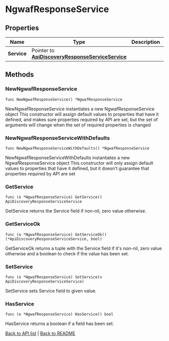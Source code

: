# NgwafResponseService

## Properties

Name | Type | Description | Notes
------------ | ------------- | ------------- | -------------
**Service** | Pointer to [**ApiDiscoveryResponseServiceService**](ApiDiscoveryResponseServiceService.md) |  | [optional] 

## Methods

### NewNgwafResponseService

`func NewNgwafResponseService() *NgwafResponseService`

NewNgwafResponseService instantiates a new NgwafResponseService object
This constructor will assign default values to properties that have it defined,
and makes sure properties required by API are set, but the set of arguments
will change when the set of required properties is changed

### NewNgwafResponseServiceWithDefaults

`func NewNgwafResponseServiceWithDefaults() *NgwafResponseService`

NewNgwafResponseServiceWithDefaults instantiates a new NgwafResponseService object
This constructor will only assign default values to properties that have it defined,
but it doesn't guarantee that properties required by API are set

### GetService

`func (o *NgwafResponseService) GetService() ApiDiscoveryResponseServiceService`

GetService returns the Service field if non-nil, zero value otherwise.

### GetServiceOk

`func (o *NgwafResponseService) GetServiceOk() (*ApiDiscoveryResponseServiceService, bool)`

GetServiceOk returns a tuple with the Service field if it's non-nil, zero value otherwise
and a boolean to check if the value has been set.

### SetService

`func (o *NgwafResponseService) SetService(v ApiDiscoveryResponseServiceService)`

SetService sets Service field to given value.

### HasService

`func (o *NgwafResponseService) HasService() bool`

HasService returns a boolean if a field has been set.


[Back to API list](../README.md#documentation-for-api-endpoints) | [Back to README](../README.md)


